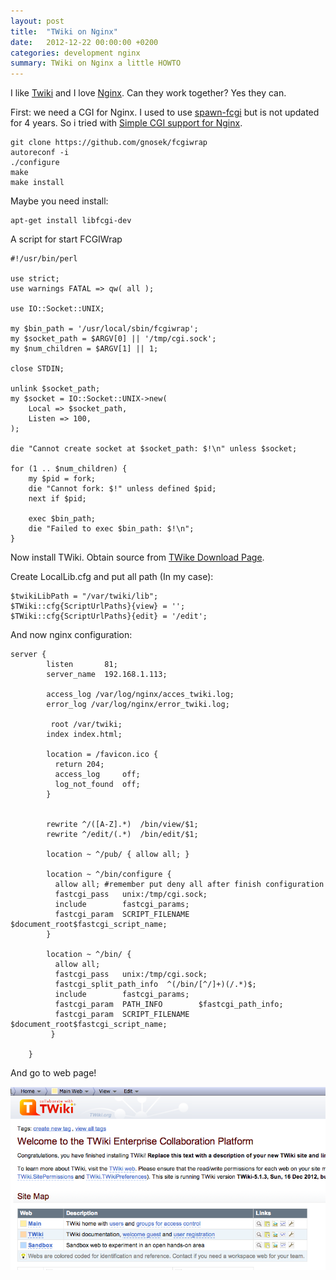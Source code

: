 ```yaml
---
layout: post
title:  "TWiki on Nginx"
date:   2012-12-22 00:00:00 +0200
categories: development nginx
summary: TWiki on Nginx a little HOWTO
---
```


I like [Twiki][twiki] and I love [Nginx][nginx]. Can they work together? Yes they can.

First: we need a CGI for Nginx.
I used to use [spawn-fcgi][spawn-fcgi] but is not updated for 4 years. So i tried with [Simple CGI support for Nginx][fcgiwrap].
<pre><code>git clone https://github.com/gnosek/fcgiwrap
autoreconf -i
./configure
make
make install</code></pre>

Maybe you need install:
<pre><code>apt-get install libfcgi-dev</code></pre>

A script for start FCGIWrap

<pre><code>#!/usr/bin/perl

use strict;
use warnings FATAL => qw( all );

use IO::Socket::UNIX;

my $bin_path = '/usr/local/sbin/fcgiwrap';
my $socket_path = $ARGV[0] || '/tmp/cgi.sock';
my $num_children = $ARGV[1] || 1;

close STDIN;

unlink $socket_path;
my $socket = IO::Socket::UNIX->new(
    Local => $socket_path,
    Listen => 100,
);

die "Cannot create socket at $socket_path: $!\n" unless $socket;

for (1 .. $num_children) {
    my $pid = fork;
    die "Cannot fork: $!" unless defined $pid;
    next if $pid;

    exec $bin_path;
    die "Failed to exec $bin_path: $!\n";
}</code></pre>

Now install TWiki. Obtain source from [TWike Download Page][twiki_donwload].

Create LocalLib.cfg and put all path (In my case):
<pre><code>$twikiLibPath = "/var/twiki/lib";
$TWiki::cfg{ScriptUrlPaths}{view} = '';
$TWiki::cfg{ScriptUrlPaths}{edit} = '/edit';</code></pre>

And now nginx configuration:

<pre><code>server {
        listen       81;
        server_name  192.168.1.113;
        
        access_log /var/log/nginx/acces_twiki.log;
        error_log /var/log/nginx/error_twiki.log;

	     root /var/twiki;
        index index.html;
        
        location = /favicon.ico {
          return 204;
          access_log     off;
          log_not_found  off;
        }


        rewrite ^/([A-Z].*)  /bin/view/$1;
        rewrite ^/edit/(.*)  /bin/edit/$1;

        location ~ ^/pub/ { allow all; }

        location ~ ^/bin/configure {
          allow all; #remember put deny all after finish configuration
          fastcgi_pass   unix:/tmp/cgi.sock;
          include        fastcgi_params;
          fastcgi_param  SCRIPT_FILENAME  $document_root$fastcgi_script_name;
        }

        location ~ ^/bin/ {
          allow all;
          fastcgi_pass   unix:/tmp/cgi.sock;
          fastcgi_split_path_info  ^(/bin/[^/]+)(/.*)$;
          include        fastcgi_params;
          fastcgi_param  PATH_INFO        $fastcgi_path_info;
          fastcgi_param  SCRIPT_FILENAME  $document_root$fastcgi_script_name;
         }

    }</code></pre>

And go to web page!

![TWiki Screenshot]

[twiki]: http://twiki.org/
[nginx]: http://nginx.org/
[spawn-fcgi]: https://github.com/kindy61/spawn-fcgi
[fcgiwrap]: http://nginx.localdomain.pl/wiki/FcgiWrap
[twiki_donwload]: http://twiki.org/cgi-bin/view/Codev/DownloadTWiki?
[TWiki Screenshot]: /attachments/twiki_screenshot.png "TWiki Screenshot"

